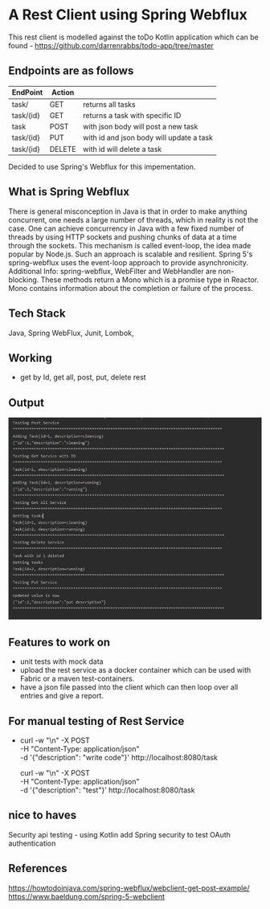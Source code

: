 # A Rest Client using Spring Webflux

This rest client is modelled against the toDo Kotlin application 
which can be found - 
https://github.com/darrenrabbs/todo-app/tree/master

## Endpoints are as follows 

 
 | EndPoint | Action ||
 | -------   | --- | -----------------------|
 | task/     | GET |   returns all tasks      |
 | task/{id} | GET | returns a task with specific ID |
 | task      | POST | with json body will post a new task |
 | task/{id} | PUT  | with id and json body will update a task|
 | task/{id} | DELETE | with id will delete a task            |
 
 Decided to use Spring's Webflux for this impementation.
 
## What is Spring Webflux
 There is  general misconception in Java is that in order to make anything concurrent, 
 one needs a large number of threads, which in reality is not the case. 
 One can achieve concurrency in Java with a few fixed number of threads by using HTTP sockets and pushing chunks of 
 data at a time through the sockets. This mechanism is called event-loop, the idea made popular by Node.js. 
 Such an approach is scalable and resilient. 
 Spring 5's spring-webflux uses the event-loop approach to provide asynchronicity.
 Additional Info:
 spring-webflux, WebFilter and WebHandler are non-blocking. 
 These methods return a Mono<void> which is a promise type in Reactor. 
 Mono<void> contains information about the completion or failure of the process.
 
 
 ## Tech Stack
 Java, Spring WebFlux, Junit, Lombok,
 
 
## Working 
 - get by Id, get all, post, put, delete rest 
 

## Output







![!drawing =10px](output.JPG?raw=true "Output Example" )
 
 
## Features to work on
- unit tests with mock data
- upload the rest service as a docker container which can be used with Fabric or a maven test-containers.
- have a json file passed into the client which can then loop over all entries and give a report.


## For manual testing of Rest Service
- curl -w "\n" -X POST \
  -H "Content-Type: application/json" \
  -d '{"description": "write code"}' http://localhost:8080/task
  
  curl -w "\n" -X POST \
  -H "Content-Type: application/json" \
  -d '{"description": "test"}' http://localhost:8080/task 
  
  
## nice to haves
Security api testing - using Kotlin add Spring security to test OAuth authentication


## References
https://howtodoinjava.com/spring-webflux/webclient-get-post-example/
https://www.baeldung.com/spring-5-webclient
